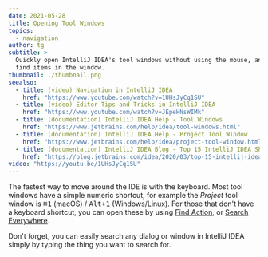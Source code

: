 ```yaml
---
date: 2021-05-28
title: Opening Tool Windows
topics:
  - navigation
author: tg
subtitle: >-
  Quickly open IntelliJ IDEA's tool windows without using the mouse, and easily
  find items in the window.
thumbnail: ./thumbnail.png
seealso:
  - title: (video) Navigation in IntelliJ IDEA
    href: "https://www.youtube.com/watch?v=1UHsJyCq1SU"
  - title: (video) Editor Tips and Tricks in IntelliJ IDEA
    href: "https://www.youtube.com/watch?v=JEpeHNsWIMk"
  - title: (documentation) IntelliJ IDEA Help - Tool Windows
    href: "https://www.jetbrains.com/help/idea/tool-windows.html"
  - title: (documentation) IntelliJ IDEA Help - Project Tool Window
    href: "https://www.jetbrains.com/help/idea/project-tool-window.html"
  - title: (documentation) IntelliJ IDEA Blog - Top 15 IntelliJ IDEA Shortcuts
    href: "https://blog.jetbrains.com/idea/2020/03/top-15-intellij-idea-shortcuts/"
video: "https://youtu.be/1UHsJyCq1SU"
---
```


The fastest way to move around the IDE is with the keyboard. Most tool windows have a simple numeric shortcut, for example the _Project_ tool window is <kbd>⌘1</kbd> (macOS) / <kbd>Alt+1</kbd> (Windows/Linux). For those that don't have a keyboard shortcut, you can open these by using [Find Action](/tips/find-action), or [Search Everywhere](/tips/search-everywhere).

Don't forget, you can easily search any dialog or window in IntelliJ IDEA simply by typing the thing you want to search for.
